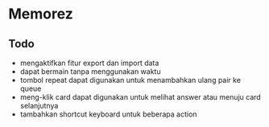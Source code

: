 # Memorez

## Todo

- mengaktifkan fitur export dan import data
- dapat bermain tanpa menggunakan waktu
- tombol repeat dapat digunakan untuk menambahkan ulang pair ke queue
- meng-klik card dapat digunakan untuk melihat answer atau menuju card selanjutnya
- tambahkan shortcut keyboard untuk beberapa action
